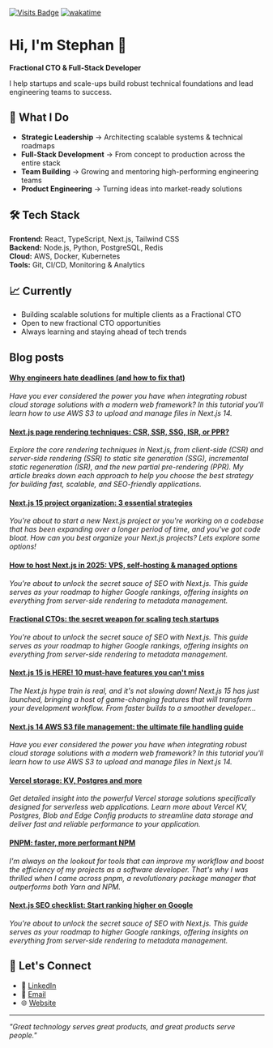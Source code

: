 
[![Visits Badge](https://komarev.com/ghpvc/?username=stmoerman&label=Profile%20views&color=blue&style=for-the-badge)](https://moerman.dev)
[![wakatime](https://wakatime.com/badge/user/297edd54-7d6e-4275-9ceb-7bc302e0f85d.svg&style=for-the-badge)](https://wakatime.com/@297edd54-7d6e-4275-9ceb-7bc302e0f85d)

# Hi, I'm Stephan 👋

**Fractional CTO & Full-Stack Developer**

I help startups and scale-ups build robust technical foundations and lead 
engineering teams to success.

## 🚀 What I Do

- **Strategic Leadership** → Architecting scalable systems & technical roadmaps
- **Full-Stack Development** → From concept to production across the entire stack
- **Team Building** → Growing and mentoring high-performing engineering teams
- **Product Engineering** → Turning ideas into market-ready solutions

## 🛠️ Tech Stack

**Frontend:** React, TypeScript, Next.js, Tailwind CSS  
**Backend:** Node.js, Python, PostgreSQL, Redis  
**Cloud:** AWS, Docker, Kubernetes  
**Tools:** Git, CI/CD, Monitoring & Analytics

## 📈 Currently

- Building scalable solutions for multiple clients as a Fractional CTO
- Open to new fractional CTO opportunities
- Always learning and staying ahead of tech trends

## Blog posts

<!--START_SECTION:feed-->
#### [Why engineers hate deadlines (and how to fix that)](https://www.moerman.dev/blog/why-engineers-hate-deadlines-and-how-to-fix-that) 
*Have you ever considered the power you have when integrating robust cloud storage solutions with a modern web framework? In this tutorial you'll learn how to use AWS S3 to upload and manage files in Next.js 14.*
#### [Next.js page rendering techniques: CSR, SSR, SSG, ISR, or PPR?](https://www.moerman.dev/blog/nextjs-page-rendering-strategies) 
*Explore the core rendering techniques in Next.js, from client-side (CSR) and server-side rendering (SSR) to static site generation (SSG), incremental static regeneration (ISR), and the new partial pre-rendering (PPR). My article breaks down each approach to help you choose the best strategy for building fast, scalable, and SEO-friendly applications.*
#### [Next.js 15 project organization: 3 essential strategies](https://www.moerman.dev/blog/nextjs-15-project-organization-strategies) 
*You're about to start a new Next.js project or you're working on a codebase that has been expanding over a longer period of time, and you've got code bloat. How can you best organize your Next.js projects? Lets explore some options!*
#### [How to host Next.js in 2025: VPS, self-hosting & managed options](https://www.moerman.dev/blog/how-to-host-nextjs-in-2025) 
*You're about to unlock the secret sauce of SEO with Next.js. This guide serves as your roadmap to higher Google rankings, offering insights on everything from server-side rendering to metadata management.*
#### [Fractional CTOs: the secret weapon for scaling tech startups](https://www.moerman.dev/blog/when-to-hire-a-fractional-cto) 
*You're about to unlock the secret sauce of SEO with Next.js. This guide serves as your roadmap to higher Google rankings, offering insights on everything from server-side rendering to metadata management.*
#### [Next.js 15 is HERE! 10 must-have features you can't miss](https://www.moerman.dev/blog/nextjs-15-stable-release) 
*The Next.js hype train is real, and it's not slowing down! Next.js 15 has just launched, bringing a host of game-changing features that will transform your development workflow. From faster builds to a smoother developer...*
#### [Next.js 14 AWS S3 file management: the ultimate file handling guide](https://www.moerman.dev/blog/nextjs-s3-file-management-the-ultimate-guide-to-handling-files-in-nextjs-14) 
*Have you ever considered the power you have when integrating robust cloud storage solutions with a modern web framework? In this tutorial you'll learn how to use AWS S3 to upload and manage files in Next.js 14.*
#### [Vercel storage: KV, Postgres and more](https://www.moerman.dev/blog/vercel-storage-the-complete-guide-in-2023) 
*Get detailed insight into the powerful Vercel storage solutions specifically designed for serverless web applications. Learn more about Vercel KV, Postgres, Blob and Edge Config products to streamline data storage and deliver fast and reliable performance to your application.*
#### [PNPM: faster, more performant NPM](https://www.moerman.dev/blog/pnpm-faster-more-performant-npm) 
*I'm always on the lookout for tools that can improve my workflow and boost the efficiency of my projects as a software developer. That's why I was thrilled when I came across pnpm, a revolutionary package manager that outperforms both Yarn and NPM.*
#### [Next.js SEO checklist: Start ranking higher on Google](https://www.moerman.dev/blog/nextjs-seo-checklist-start-ranking-higher-on-google) 
*You're about to unlock the secret sauce of SEO with Next.js. This guide serves as your roadmap to higher Google rankings, offering insights on everything from server-side rendering to metadata management.*
<!--END_SECTION:feed-->

## 🤝 Let's Connect

- 💼 [LinkedIn](https://www.linkedin.com/in/stephan-moerman/)
- 📧 [Email](mailto:stephan@moerman.dev)
- 🌐 [Website](https://www.moerman.dev)

---

*"Great technology serves great products, and great products serve people."*
